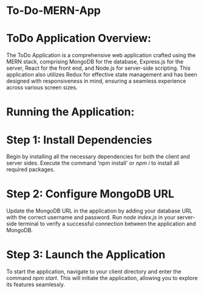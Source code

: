 # To-Do-MERN-App
# ToDo Application Overview:
The ToDo Application is a comprehensive web application crafted using the MERN stack, comprising MongoDB for the database, Express.js for the server, React for the front end, and Node.js for server-side scripting. This application also utilizes Redux for effective state management and has been designed with responsiveness in mind, ensuring a seamless experience across various screen sizes.

# Running the Application:

# Step 1: Install Dependencies
Begin by installing all the necessary dependencies for both the client and server sides. Execute the command 'npm install' or *npm i*  to install all required packages.

# Step 2: Configure MongoDB URL
Update the MongoDB URL in the application by adding your database URL with the correct username and password. Run *node index.js* in your server-side terminal to verify a successful connection between the application and MongoDB.

# Step 3: Launch the Application
To start the application, navigate to your client directory and enter the command *npm start*. This will initiate the application, allowing you to explore its features seamlessly.

